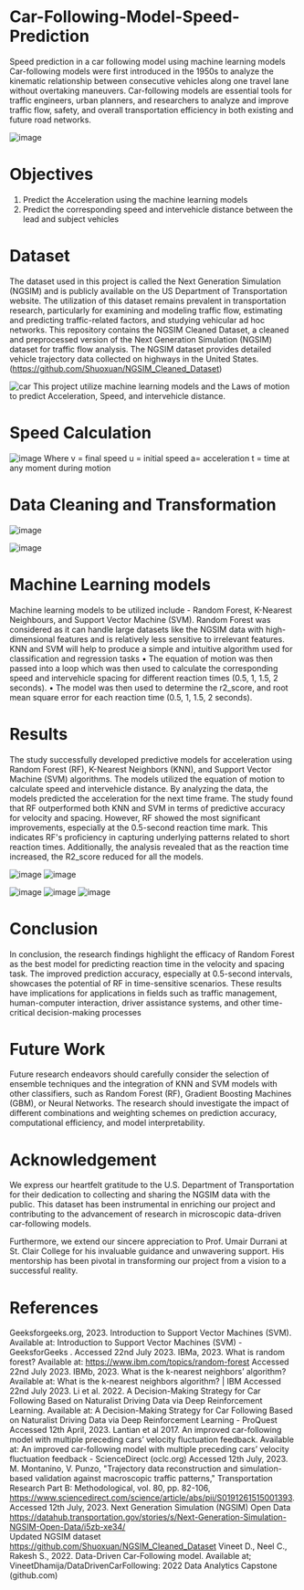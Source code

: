 # Car-Following-Model-Speed-Prediction
Speed prediction in a car following model using machine learning models
Car-following models were first introduced in the 1950s to analyze the kinematic relationship between consecutive vehicles along one travel lane without overtaking maneuvers. Car-following models are essential tools for traffic engineers, urban planners, and researchers to analyze and improve traffic flow, safety, and overall transportation efficiency in both existing and future road networks.


![image](https://github.com/gracedtope/Car-Following-Model-Speed-Prediction/assets/105440600/5920464e-4f44-4750-a0d8-619a8a44dc4f)

# Objectives
1. Predict the Acceleration using the machine learning models
2. Predict the corresponding speed and intervehicle distance between the lead and subject vehicles

# Dataset
The dataset used in this project is called the Next Generation Simulation (NGSIM) and is publicly available on the US Department of Transportation website. The utilization of this dataset remains prevalent in transportation research, particularly for examining and modeling traffic flow, estimating and predicting traffic-related factors, and studying vehicular ad hoc networks. 
This repository contains the NGSIM Cleaned Dataset, a cleaned and preprocessed version of the Next Generation Simulation (NGSIM) dataset for traffic flow analysis. The NGSIM dataset provides detailed vehicle trajectory data collected on highways in the United States. (https://github.com/Shuoxuan/NGSIM_Cleaned_Dataset)

![car](https://github.com/gracedtope/Car-Following-Model-Speed-Prediction/assets/105440600/d1bd5a44-93c4-417f-bef9-f7ba0bdc56f9)
This project utilize machine learning models and the Laws of motion to predict Acceleration, Speed, and intervehicle distance.

# Speed Calculation 
![image](https://github.com/gracedtope/Car-Following-Model-Speed-Prediction/assets/105440600/50e9157c-96a0-4a91-a6e6-8e93b1f73aa2)
Where v = final speed
	u = initial speed
	a= acceleration
	t = time at any moment during motion

# Data Cleaning and Transformation
![image](https://github.com/gracedtope/Car-Following-Model-Speed-Prediction/assets/105440600/be0f7762-a585-4d5f-ac25-8b68b3600e15)

![image](https://github.com/gracedtope/Car-Following-Model-Speed-Prediction/assets/105440600/8945d510-c5cb-4056-bcf7-d8a3cbb3494b)

# Machine Learning models
Machine learning models to be utilized include - Random Forest, K-Nearest Neighbours, and Support Vector Machine (SVM). 
Random Forest was considered as it can handle large datasets like the NGSIM data with high-dimensional features and is relatively less sensitive to irrelevant features.
KNN and SVM will help to produce a simple and intuitive algorithm used for classification and regression tasks
•	The equation of motion was then passed into a loop which was then used to calculate the corresponding speed and intervehicle spacing for different reaction times (0.5, 1, 1.5, 2 seconds).
•	The model was then used to determine the r2_score, and root mean square error for each reaction time (0.5, 1, 1.5, 2 seconds).

# Results
The study successfully developed predictive models for acceleration using Random Forest (RF), K-Nearest Neighbors (KNN), and Support Vector Machine (SVM) algorithms. The models utilized the equation of motion to calculate speed and intervehicle distance. By analyzing the data, the models predicted the acceleration for the next time frame. The study found that RF outperformed both KNN and SVM in terms of predictive accuracy for velocity and spacing. However, RF showed the most significant improvements, especially at the 0.5-second reaction time mark. This indicates RF's proficiency in capturing underlying patterns related to short reaction times. Additionally, the analysis revealed that as the reaction time increased, the R2_score reduced for all the models. 

![image](https://github.com/gracedtope/Car-Following-Model-Speed-Prediction/assets/105440600/6ae0d411-67a2-476d-9e5b-f8fa530a2ec4)
![image](https://github.com/gracedtope/Car-Following-Model-Speed-Prediction/assets/105440600/a2270ee8-a615-4c02-b98e-4ecce3112282)


![image](https://github.com/gracedtope/Car-Following-Model-Speed-Prediction/assets/105440600/3382410a-33f2-4dbd-ac3f-304fa4a817b1)
![image](https://github.com/gracedtope/Car-Following-Model-Speed-Prediction/assets/105440600/aaa94810-a3de-4741-8dee-4b0c0b8ec747)
![image](https://github.com/gracedtope/Car-Following-Model-Speed-Prediction/assets/105440600/983e0e52-69c5-4daf-97c1-f0cc3b7855ce)


# Conclusion
In conclusion, the research findings highlight the efficacy of Random Forest as the best model for predicting reaction time in the velocity and spacing task. The improved prediction accuracy, especially at 0.5-second intervals, showcases the potential of RF in time-sensitive scenarios. These results have implications for applications in fields such as traffic management, human-computer interaction, driver assistance systems, and other time-critical decision-making processes

# Future Work
Future research endeavors should carefully consider the selection of ensemble techniques and the integration of KNN and SVM models with other classifiers, such as Random Forest (RF), Gradient Boosting Machines (GBM), or Neural Networks. The research should investigate the impact of different combinations and weighting schemes on prediction accuracy, computational efficiency, and model interpretability.

# Acknowledgement
We express our heartfelt gratitude to the U.S. Department of Transportation for their dedication to collecting and sharing the NGSIM data with the public. This dataset has been instrumental in enriching our project and contributing to the advancement of research in microscopic data-driven car-following models.

Furthermore, we extend our sincere appreciation to Prof. Umair Durrani at St. Clair College for his invaluable guidance and unwavering support. His mentorship has been pivotal in transforming our project from a vision to a successful reality.


# References
Geeksforgeeks.org, 2023. Introduction to Support Vector Machines (SVM). Available at: Introduction to Support Vector Machines (SVM) - GeeksforGeeks . Accessed 22nd July 2023.
IBMa, 2023. What is random forest? Available at: https://www.ibm.com/topics/random-forest 
Accessed 22nd July 2023.
IBMb, 2023. What is the k-nearest neighbors’ algorithm? Available at: What is the k-nearest neighbors algorithm? | IBM Accessed 22nd July 2023.
Li et al. 2022. A Decision-Making Strategy for Car Following Based on Naturalist Driving Data via Deep Reinforcement Learning. Available at: A Decision-Making Strategy for Car Following Based on Naturalist Driving Data via Deep Reinforcement Learning - ProQuest Accessed 12th April, 2023.
Lantian et al 2017. An improved car-following model with multiple preceding cars’ velocity fluctuation feedback. Available at: An improved car-following model with multiple preceding cars’ velocity fluctuation feedback - ScienceDirect (oclc.org) Accessed 12th July, 2023.
M. Montanino, V. Punzo, "Trajectory data reconstruction and simulation-based validation against macroscopic traffic patterns," Transportation Research Part B: Methodological, vol. 80, pp. 82-106, https://www.sciencedirect.com/science/article/abs/pii/S0191261515001393. Accessed 12th July, 2023.
 Next Generation Simulation (NGSIM) Open Data https://datahub.transportation.gov/stories/s/Next-Generation-Simulation-NGSIM-Open-Data/i5zb-xe34/  
Updated NGSIM dataset https://github.com/Shuoxuan/NGSIM_Cleaned_Dataset 
Vineet D., Neel C., Rakesh S., 2022. Data-Driven Car-Following model. Available at; VineetDhamija/DataDrivenCarFollowing: 2022 Data Analytics Capstone (github.com)







